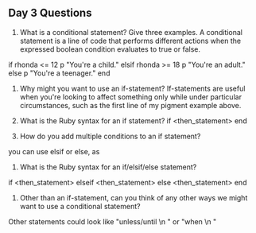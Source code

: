 ## Day 3 Questions

1. What is a conditional statement? Give three examples.
A conditional statement is a line of code that performs different actions when the expressed boolean condition evaluates to true or false.

if rhonda <= 12
   p "You're a child."
 elsif rhonda >= 18
    p "You're an adult."
  else p "You're a teenager."
end

1. Why might you want to use an if-statement?
If-statements are useful when you're looking to affect something only while under particular circumstances, such as the first line of my pigment example above.
1. What is the Ruby syntax for an if statement?
if <argument>
  <then_statement>
end

1. How do you add multiple conditions to an if statement?

you can use elsif or else, as

1. What is the Ruby syntax for an if/elsif/else statement?

if <argument>
  <then_statement>
  elseif <argument>
  <then_statement>
  else <then_statement>
end

1. Other than an if-statement, can you think of any other ways we might want to use a conditional statement?

Other statements could look like "unless/until <something> \n <do this>" or "when <something> \n <do something>"
